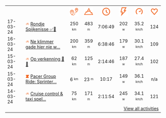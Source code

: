<table>
    <tr>
        <th></th>
        <th></th>
        <th align="center"><img src="https://raw.githubusercontent.com/robiningelbrecht/strava-activities/master/public/distance.svg" width="30" alt="distance" title="distance"/></th>
        <th align="center"><img src="https://raw.githubusercontent.com/robiningelbrecht/strava-activities/master/public/elevation.svg" width="30" alt="elevation" title="elevation"/></th>
        <th align="center"><img src="https://raw.githubusercontent.com/robiningelbrecht/strava-activities/master/public/time.svg" width="30" alt="time" title="time"/></th>
        <th align="center"><img src="https://raw.githubusercontent.com/robiningelbrecht/strava-activities/master/public/average-watt.svg" width="30" alt="average watts" title="average watts"/></th>
        <th align="center"><img src="https://raw.githubusercontent.com/robiningelbrecht/strava-activities/master/public/average-speed.svg" width="30" alt="average speed" title="average speed"/></th>
        <th align="center"><img src="https://raw.githubusercontent.com/robiningelbrecht/strava-activities/master/public/heart-rate.svg" width="30" alt="average heart rate" title="average heart rate"/></th>
    </tr>
            <tr>
            <td>17-03-24</td>
            <td>
                <img src="https://raw.githubusercontent.com/robiningelbrecht/strava-activities/master/public/activity-ride.svg" width="12" alt="Rondje Spijkenisse ✅🤟" title="Rondje Spijkenisse ✅🤟"/>
<a href="https://www.strava.com/activities/10979390356" title="Kcal: 5836 | Gear: None ">Rondje Spijkenisse ✅🤟</a>
            </td>
            <td align="center">250 <sup><sub>km</sub></sup></td>
            <td align="center">483 <sup><sub>m</sub></sup></td>
            <td align="center">7:06:49</td>
            <td align="center">202 <sup><sub>w</sub></sup></td>
            <td align="center">35.2 <sup><sub>km/h</sub></sup></td>
            <td align="center">124</td>
        </tr>
            <tr>
            <td>16-03-24</td>
            <td>
                <img src="https://raw.githubusercontent.com/robiningelbrecht/strava-activities/master/public/activity-ride.svg" width="12" alt="Ne klimmer gade hier nie worden 🙃" title="Ne klimmer gade hier nie worden 🙃"/>
<a href="https://www.strava.com/activities/10973287828" title="Kcal: 4882 | Gear: None ">Ne klimmer gade hier nie w...</a>
            </td>
            <td align="center">200 <sup><sub>km</sub></sup></td>
            <td align="center">359 <sup><sub>m</sub></sup></td>
            <td align="center">6:38:46</td>
            <td align="center">179 <sup><sub>w</sub></sup></td>
            <td align="center">30.1 <sup><sub>km/h</sub></sup></td>
            <td align="center">109</td>
        </tr>
            <tr>
            <td>15-03-24</td>
            <td>
                <img src="https://raw.githubusercontent.com/robiningelbrecht/strava-activities/master/public/activity-ride.svg" width="12" alt="Op verkenning 👀 🔦" title="Op verkenning 👀 🔦"/>
<a href="https://www.strava.com/activities/10966507290" title="Kcal: 1728 | Gear: None ">Op verkenning 👀 🔦</a>
            </td>
            <td align="center">62 <sup><sub>km</sub></sup></td>
            <td align="center">125 <sup><sub>m</sub></sup></td>
            <td align="center">2:14:46</td>
            <td align="center">187 <sup><sub>w</sub></sup></td>
            <td align="center">27.4 <sup><sub>km/h</sub></sup></td>
            <td align="center">102</td>
        </tr>
            <tr>
            <td>15-03-24</td>
            <td>
                                <img src="https://raw.githubusercontent.com/robiningelbrecht/strava-activities/master/public/activity-virtual-ride-zwift.svg" width="12" alt="Pacer Group Ride: Sprinter&#039;s Playground in Makuri Islands with Bernie" title="Pacer Group Ride: Sprinter&#039;s Playground in Makuri Islands with Bernie"/>
<a href="https://www.strava.com/activities/10964760840" title="Kcal: 88 | Gear: None ">Pacer Group Ride: Sprinter...</a>
            </td>
            <td align="center">6 <sup><sub>km</sub></sup></td>
            <td align="center">23 <sup><sub>m</sub></sup></td>
            <td align="center">10:17</td>
            <td align="center">149 <sup><sub>w</sub></sup></td>
            <td align="center">36.1 <sup><sub>km/h</sub></sup></td>
            <td align="center">n/a</td>
        </tr>
            <tr>
            <td>14-03-24</td>
            <td>
                <img src="https://raw.githubusercontent.com/robiningelbrecht/strava-activities/master/public/activity-ride.svg" width="12" alt="Cruise control &amp; taxi spelen langs de vaart 🚕" title="Cruise control &amp; taxi spelen langs de vaart 🚕"/>
<a href="https://www.strava.com/activities/10959809772" title="Kcal: 2138 | Gear: None ">Cruise control &amp; taxi spel...</a>
            </td>
            <td align="center">75 <sup><sub>km</sub></sup></td>
            <td align="center">171 <sup><sub>m</sub></sup></td>
            <td align="center">2:11:54</td>
            <td align="center">245 <sup><sub>w</sub></sup></td>
            <td align="center">34.1 <sup><sub>km/h</sub></sup></td>
            <td align="center">121</td>
        </tr>
                <tr>
            <td colspan="8" align="right"><a href="https://github.com/robiningelbrecht/strava-activities#activities">View all activities</a></td>
        </tr>
    </table>
